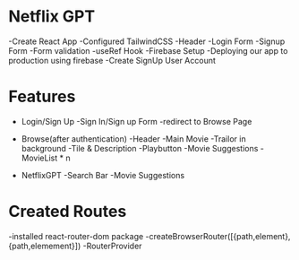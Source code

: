 # Netflix GPT
-Create React App
-Configured TailwindCSS
-Header
-Login Form
-Signup Form
-Form validation
-useRef Hook
-Firebase Setup
-Deploying our app to production using firebase
-Create SignUp User Account
  




# Features
- Login/Sign Up
  -Sign In/Sign up Form
  -redirect to Browse Page


- Browse(after authentication)
  -Header
  -Main Movie
    -Trailor in background
    -Tile & Description
    -Playbutton
    -Movie Suggestions
      -MovieList * n

- NetflixGPT
  -Search Bar
  -Movie Suggestions

# Created Routes
 -installed react-router-dom package
 -createBrowserRouter([{path,element},{path,elemement}])
 -RouterProvider


